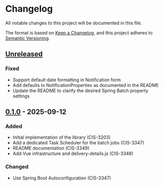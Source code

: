# Changelog

All notable changes to this project will be documented in this file.

The format is based on [Keep a Changelog](https://keepachangelog.com/en/1.0.0/),
and this project adheres to [Semantic Versioning](https://semver.org/spec/v2.0.0.html).

## [Unreleased]

### Fixed

- Support default date formatting in Notification form
- Add defaults to NotificationProperties as documented in the README
- Update the README to clarify the desired Spring Batch property settings

## [0.1.0] - 2025-09-12

### Added

- Initial implementation of the library (CIS-3203)
- Add a dedicated Task Scheduler for the batch jobs (CIS-3347)
- README documentation (CIS-3349)
- Add Vue infrastructure and delivery-details.js (CIS-3348)

### Changed

- Use Spring Boot Autoconfiguration (CIS-3347)

[unreleased]: https://source.ohsu.edu/OCTRI-Apps/compass/compare/v0.1.0...HEAD
[0.1.0]: https://source.ohsu.edu/OCTRI-Apps/compass/tree/v0.1.0
